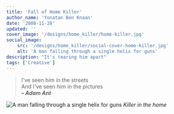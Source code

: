 ```yaml
---
title: 'Fall of Home Killer'
author_name: 'Yonatan Ben Knaan'
date: '2008-11-28'
updated: ''
cover_image: '/designs/home_killer/home-killer.jpg'
social_image: 
    src: '/designs/home_killer/social-cover-home-killer.jpg'
    alt: 'A man falling through a single helix for guns'
description: "It's tearing him apart"
tags: ['Creative']
---
```


> I've seen him in the streets  
> And I've seen him in the pictures  
> ***– Adam Ant***

![A man falling through a single helix for guns](/designs/home_killer/home-killer.jpg)
*Killer in the home*
